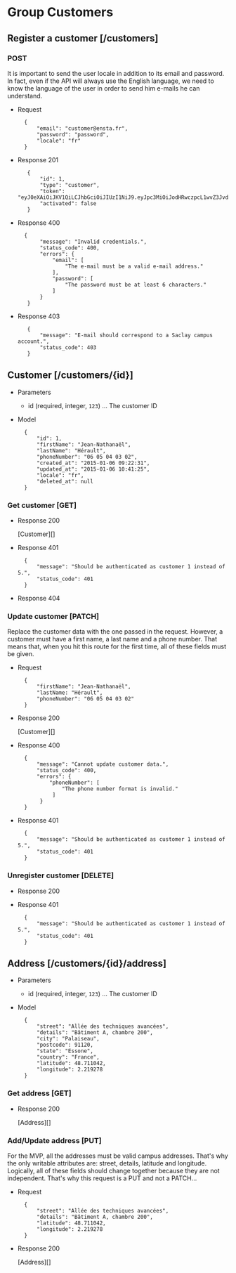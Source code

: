 # Group Customers

## Register a customer [/customers]

### POST

It is important to send the user locale in addition to its email and password. In fact, even if the API will always use the English language, we need to know the language of the user in order to send him e-mails he can understand.

+ Request

        {
            "email": "customer@ensta.fr",
            "password": "password",
            "locale": "fr"
        }
            
+ Response 201
 
         {
             "id": 1,
             "type": "customer",
             "token": "eyJ0eXAiOiJKV1QiLCJhbGciOiJIUzI1NiJ9.eyJpc3MiOiJodHRwczpcL1wvZ3JvdXBlYXQuZGV2XC9hcGlcL2F1dGhcL3Rva2VuIiwic3ViIjoxLCJpYXQiOjE0MjA0OTU0ODYsImV4cCI6MjA1MTIxNTQ4Nn0.1vZ4fyrLfyNP5LLjRI64x8ne8C7TAtGf6DO_i6qS7Do",
             "activated": false
         }
         
+ Response 400

        {
             "message": "Invalid credentials.",
             "status_code": 400,
             "errors": {
                 "email": [
                     "The e-mail must be a valid e-mail address."
                 ],
                 "password": [
                     "The password must be at least 6 characters."
                 ]
             }
         }
         
+ Response 403

         {
             "message": "E-mail should correspond to a Saclay campus account.",
             "status_code": 403
         }
         
## Customer [/customers/{id}]

+ Parameters

    + id (required, integer, `123`) ... The customer ID

+ Model

        {
            "id": 1,
            "firstName": "Jean-Nathanaël",
            "lastName": "Hérault",
            "phoneNumber": "06 05 04 03 02",
            "created_at": "2015-01-06 09:22:31",
            "updated_at": "2015-01-06 10:41:25",
            "locale": "fr",
            "deleted_at": null
        }

### Get customer [GET]

+ Response 200

    [Customer][]

+ Response 401
            
        {
            "message": "Should be authenticated as customer 1 instead of 5.",
            "status_code": 401
        }

+ Response 404

### Update customer [PATCH]

Replace the customer data with the one passed in the request. However, a customer must have a first name, a last name and a phone number. That means that, when you hit this route for the first time, all of these fields must be given.

+ Request
    
        {
            "firstName": "Jean-Nathanaël",
            "lastName: "Hérault",
            "phoneNumber": "06 05 04 03 02"
        }

+ Response 200

    [Customer][]

+ Response 400
            
        {
            "message": "Cannot update customer data.",
            "status_code": 400,
            "errors": {
                "phoneNumber": [
                    "The phone number format is invalid."
                 ]
             }
        }
            
+ Response 401
            
        {
            "message": "Should be authenticated as customer 1 instead of 5.",
            "status_code": 401
        }

### Unregister customer [DELETE]

+ Response 200

+ Response 401

        {
            "message": "Should be authenticated as customer 1 instead of 5.",
            "status_code": 401
        }

## Address [/customers/{id}/address]

+ Parameters

    + id (required, integer, `123`) ... The customer ID

+ Model

        {
            "street": "Allée des techniques avancées",
            "details": "Bâtiment A, chambre 200",
            "city": "Palaiseau",
            "postcode": 91120,
            "state": "Essone",
            "country": "France",
            "latitude": 48.711042,
            "longitude": 2.219278
        }
        
### Get address [GET]

+ Response 200

    [Address][]
    
### Add/Update address [PUT]

For the MVP, all the addresses must be valid campus addresses. That's why the only writable attributes are: street, details, latitude and longitude. Logically, all of these fields should change together because they are not independent. That's why this request is a PUT and not a PATCH...

+ Request

        {
            "street": "Allée des techniques avancées",
            "details": "Bâtiment A, chambre 200",
            "latitude": 48.711042,
            "longitude": 2.219278
        }
        
+ Response 200

    [Address][]
    
